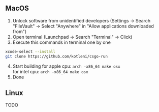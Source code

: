 ## MacOS
1. Unlock software from unidentified developers (Settings -> Search "FileVault" -> Select "Anywhere" in "Allow applications downloaded from")
2. Open terminal (Launchpad -> Search "Terminal" -> Click)
3. Execute this commands in terminal one by one
```bash
xcode-select --install
git clone https://github.com/kotleni/csgo-run
```
4. Start building
for apple cpu:
```arch -x86_64 make osx```
<br>for intel cpu:
```arch -x86_64 make osx```
5. Done

## Linux
TODO